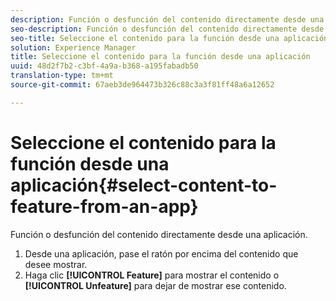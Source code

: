 ```yaml
---
description: Función o desfunción del contenido directamente desde una aplicación.
seo-description: Función o desfunción del contenido directamente desde una aplicación.
seo-title: Seleccione el contenido para la función desde una aplicación
solution: Experience Manager
title: Seleccione el contenido para la función desde una aplicación
uuid: 48d2f7b2-c3bf-4a9a-b368-a195fabadb50
translation-type: tm+mt
source-git-commit: 67aeb3de964473b326c88c3a3f81ff48a6a12652

---
```



# Seleccione el contenido para la función desde una aplicación{#select-content-to-feature-from-an-app}

Función o desfunción del contenido directamente desde una aplicación.

1. Desde una aplicación, pase el ratón por encima del contenido que desee mostrar.
1. Haga clic **[!UICONTROL Feature]** para mostrar el contenido o **[!UICONTROL Unfeature]** para dejar de mostrar ese contenido.

